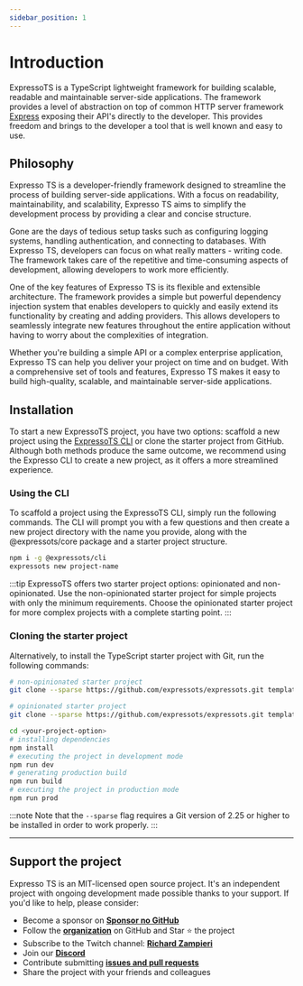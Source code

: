 ```yaml
---
sidebar_position: 1
---
```


# Introduction

ExpressoTS is a TypeScript lightweight framework for building scalable, readable and maintainable server-side applications.
The framework provides a level of abstraction on top of common HTTP server framework [Express](https://expressjs.com/) exposing their API's directly to the developer. This provides freedom and brings to the developer a tool that is well known and easy to use.

## Philosophy

Expresso TS is a developer-friendly framework designed to streamline the process of building server-side applications. With a focus on readability, maintainability, and scalability, Expresso TS aims to simplify the development process by providing a clear and concise structure.

Gone are the days of tedious setup tasks such as configuring logging systems, handling authentication, and connecting to databases. With Expresso TS, developers can focus on what really matters - writing code. The framework takes care of the repetitive and time-consuming aspects of development, allowing developers to work more efficiently.

One of the key features of Expresso TS is its flexible and extensible architecture. The framework provides a simple but powerful dependency injection system that enables developers to quickly and easily extend its functionality by creating and adding providers. This allows developers to seamlessly integrate new features throughout the entire application without having to worry about the complexities of integration.

Whether you're building a simple API or a complex enterprise application, Expresso TS can help you deliver your project on time and on budget. With a comprehensive set of tools and features, Expresso TS makes it easy to build high-quality, scalable, and maintainable server-side applications.

## Installation

To start a new ExpressoTS project, you have two options: scaffold a new project using the [ExpressoTS CLI](./cli/overview.md) or clone the starter project from GitHub. Although both methods produce the same outcome, we recommend using the Expresso CLI to create a new project, as it offers a more streamlined experience.

### Using the CLI

To scaffold a project using the ExpressoTS CLI, simply run the following commands. The CLI will prompt you with a few questions and then create a new project directory with the name you provide, along with the @expressots/core package and a starter project structure.

```bash
npm i -g @expressots/cli
expressots new project-name
```

:::tip
ExpressoTS offers two starter project options: opinionated and non-opinionated. Use the non-opinionated starter project for simple projects with only the minimum requirements. Choose the opinionated starter project for more complex projects with a complete starting point.
:::

### Cloning the starter project

Alternatively, to install the TypeScript starter project with Git, run the following commands:

```bash
# non-opinionated starter project
git clone --sparse https://github.com/expressots/expressots.git templates/non_opinionated --filter=blob:none 
```

```bash
# opinionated starter project
git clone --sparse https://github.com/expressots/expressots.git templates/opinionated --filter=blob:none 
```

```bash
cd <your-project-option> 
# installing dependencies
npm install
# executing the project in development mode
npm run dev
# generating production build
npm run build
# executing the project in production mode
npm run prod
```

:::note
Note that the `--sparse` flag requires a Git version of 2.25 or higher to be installed in order to work properly.
:::

---

## Support the project

Expresso TS is an MIT-licensed open source project. It's an independent project with ongoing development made possible thanks to your support. If you'd like to help, please consider:

- Become a sponsor on **[Sponsor no GitHub](https://github.com/sponsors/expressots)**
- Follow the **[organization](https://github.com/expressots)** on GitHub and Star ⭐ the project
- Subscribe to the Twitch channel: **[Richard Zampieri](https://www.twitch.tv/richardzampieri)**
- Join our **[Discord](https://discord.com/invite/PyPJfGK)**
- Contribute submitting **[issues and pull requests](https://github.com/expressots/expressots/issues/new/choose)**
- Share the project with your friends and colleagues